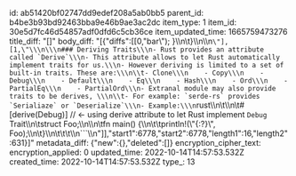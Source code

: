 id: ab51420bf02747dd9edef208a5ab0bb5
parent_id: b4be3b93bd92463bba9e46b9ae3ac2dc
item_type: 1
item_id: 30e5d7fc46d54857adf0dfd6c5cb36ce
item_updated_time: 1665759473276
title_diff: "[]"
body_diff: "[{\"diffs\":[[0,\"bar\\\"); }\\\n\\t}\\\n\\\n```\"],[1,\"\\\n\\\n### Deriving Traits\\\n- Rust provides an attribute called `Derive`\\\n- This attribute allows to let Rust automatically implement traits for us.\\\n- However deriving is limited to a set of built-in traits. These are:\\\n\\t- Clone\\\n    - Copy\\\n    - Debug\\\n    - Default\\\n    - Eq\\\n    - Hash\\\n    - Ord\\\n    - PartialEq\\\n    - PartialOrd\\\n- Extranal module may also provide traits to be derives, \\\n\\t- For example: `serde-rs` provides `Serialiaze` or `Deserialize`\\\n- Example:\\\n```rust\\\n\\t\\\n\\t#[derive(Debug)]    // <- using derive attribute to let Rust implement `Debug` Trait\\\n\\tstruct Foo;\\\n\\\n\\tfn main() {\\\n\\t\\tprintln!(\\\"{:?}\\\", Foo);\\\n\\t}\\\n\\t\\t\\t\\\n```\\\n\"]],\"start1\":6778,\"start2\":6778,\"length1\":16,\"length2\":631}]"
metadata_diff: {"new":{},"deleted":[]}
encryption_cipher_text: 
encryption_applied: 0
updated_time: 2022-10-14T14:57:53.532Z
created_time: 2022-10-14T14:57:53.532Z
type_: 13